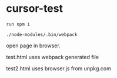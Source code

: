 # cursor-test

`run npm i`

`./node-modules/.bin/webpack`

open page in browser.

test.html uses webpack generated file

test2.html uses browser.js from unpkg.com
